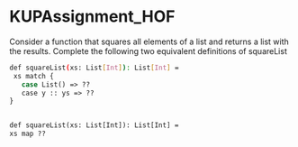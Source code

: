 # KUPAssignment_HOF

Consider a function that squares all elements of a list and returns a list with the results. Complete the following two equivalent definitions of
squareList

``` bash
def squareList(xs: List[Int]): List[Int] =
 xs match {
   case List() => ??
   case y :: ys => ??
}


def squareList(xs: List[Int]): List[Int] =
xs map ??
